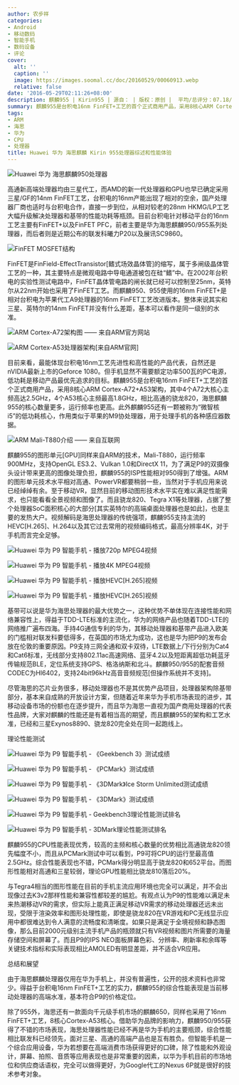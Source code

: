 ```yaml
---
author: 农步祥
categories:
- Android
- 移动数码
- 智能手机
- 数码设备
- 评论
cover:
  alt: ''
  caption: ''
  image: https://images.soomal.cc/doc/20160529/00060913.webp
  relative: false
date: '2016-05-29T02:11:26+08:00'
description: 麒麟955 | Kirin955 | 源自： | 版权：原创 |  平均/总评分：07.18/201
summary: 麒麟955是台积电16nm FinFET+工艺的首个正式商用产品，采用8核心ARM Cortex-A72+A53架构，其中4个A72大核心主频高达2.5GHz，4个A53核心主频最高1.8GHz，相比高通的骁龙820，海思麒麟955的核心数量更多，运行频率也更高。
tags:
- ARM
- 海思
- 华为
- CPU
- 处理器
title: Huawei 华为 海思麒麟 Kirin 955处理器综述和性能体验
---
```


![Huawei 华为 海思麒麟950处理器](https://images.soomal.cc/doc/20160529/00060914.webp)



高通新高端处理器均由三星代工，而AMD的新一代处理器和GPU也早已确定采用三星/GF的14nm FinFET工艺，台积电的16nm产能出现了相对的空余，国产处理器厂商也适时与台积电合作，直接一步到位，从相对较老的28nm HKMG/LP工艺大幅升级解决处理器和基带的性能功耗等瓶颈。目前台积电针对移动平台的16nm工艺主要有FinFET+以及FinFET PFC，前者主要是华为海思麒麟950/955系列处理器，而后者则是近期公布的联发科曦力P20以及展讯SC9860。



![FinFET MOSFET结构](https://images.soomal.cc/doc/20160529/00060915_01.webp)



FinFET是FinField-EffectTransistor[鳍式场效晶体管]的缩写，属于多闸级晶体管工艺的一种，其主要特点是微观电路中导电通道被包在硅“鳍”中。在2002年台积电的实验性测试电路中，FinFET晶体管电路的闸长就已经可以控制至25nm，英特尔从22nm开始也采用了FinFET工艺。而麒麟950、955使用的16nm FinFET+是相对台积电为苹果代工A9处理器的16nm FinFET工艺改进版本。整体来说其实和三星、英特尔的14nm FinFET并没有什么差距，基本可以看作是同一级别的水准。



![ARM Cortex-A72架构图 ―― 来自ARM官方网站](https://images.soomal.cc/doc/20160330/00059489_01.webp)



![ARM Cortex-A53处理器架构[来自ARM官网]](https://images.soomal.cc/doc/20150112/00048694_01.webp)



目前来看，最能体现台积电16nm工艺先进性和高性能的产品代表，自然还是nVIDIA最新上市的Geforce 1080。但手机显然不需要额定功率500瓦的PC电源，低功耗是移动产品最优先追求的目标。麒麟955是台积电16nm FinFET+工艺的首个正式商用产品，采用8核心ARM Cortex-A72+A53架构，其中4个A72大核心主频高达2.5GHz，4个A53核心主频最高1.8GHz，相比高通的骁龙820，海思麒麟955的核心数量更多，运行频率也更高。此外麒麟955还有一颗被称为“微智核i5”的低功耗核心，作用类似于苹果的M9协处理器，用于处理手机的各种感应器数据。



![ARM Mali-T880介绍 ―― 来自互联网](https://images.soomal.cc/doc/20160529/00060916.webp)



麒麟955的图形单元[GPU]同样来自ARM的技术，Mali-T880，运行频率900MHz，支持OpenGL ES3.2、Vulkan 1.0和DirectX 11，为了满足P9的双摄像头设计带来更高的图像处理负担，麒麟955的ISP性能相对950得到了增强。ARM的图形单元技术水平相对高通、PowerVR都要稍弱一些，当然对于手机应用来说已经绰绰有余。至于移动VR，显然目前的移动图形技术水平实在难以满足性能需求，也只能看看全景视频和图像了。而且骁龙820、Tegra X1等处理器，占据了整个处理器SoC面积核心的大部分[其实英特尔的高端桌面处理器也是如此]，也是主要的发热大户。视频解码是海思处理器的传统强项，麒麟955支持主流的HEVC[H.265]、H.264以及其它过去常用的视频编码格式，最高分辨率4K，对于手机而言完全足够。



![Huawei 华为 P9 智能手机 - 播放720p MPEG4视频](https://images.soomal.cc/doc/20160529/00060907_01.webp)



![Huawei 华为 P9 智能手机 - 播放4K MPEG4视频](https://images.soomal.cc/doc/20160529/00060908_01.webp)



![Huawei 华为 P9 智能手机 - 播放HEVC[H.265]视频](https://images.soomal.cc/doc/20160529/00060909_01.webp)



![Huawei 华为 P9 智能手机 - 播放HEVC[H.265]视频](https://images.soomal.cc/doc/20160529/00060910_01.webp)



基带可以说是华为海思处理器的最大优势之一，这种优势不单体现在连接性能和网络兼容性上，得益于TDD-LTE标准的主流化，华为的网络产品也随着TDD-LTE的网络推广遍布四海。手持4G通信专利的华为，其移动处理器和基带产品进入欧美的门槛相对联发科要低得多，在英国的市场尤为成功，这也是华为把P9的发布会放在伦敦的重要原因。P9支持三网全通和双卡双待，LTE数据上/下行分别为Cat4和Cat6标准，无线部分支持802.11ac高速网络、蓝牙4.2以及短距离超低功耗蓝牙传输规范BLE，定位系统支持GPS、格洛纳斯和北斗。麒麟950/955的配套音频CODEC为HI6402，支持24bit96kHz高音音频规范[但操作系统并不支持]。



尽管海思的芯片业务很多，移动处理器也不是其优势产品项目，处理器架构除基带部分，基本来自成熟的开放设计方案，但随着近年来华为手机市场表现的进步，其移动设备市场的份额也在逐步提升，而且华为海思一直视为国产商用处理器的代表性品牌，大家对麒麟的性能还是有着相当高的期望，而且麒麟955的架构和工艺水准，已经和三星Exynos8890、骁龙820完全处在同一起跑线上。



理论性能测试



![Huawei 华为 P9 智能手机 - 《Geekbench 3》测试成绩](https://images.soomal.cc/doc/20160529/00060903_01.webp)



![Huawei 华为 P9 智能手机 - 《PCMark》测试成绩](https://images.soomal.cc/doc/20160529/00060904_01.webp)



![Huawei 华为 P9 智能手机 - 《3DMark》Ice Storm Unlimited测试成绩](https://images.soomal.cc/doc/20160529/00060905_01.webp)



![Huawei 华为 P9 智能手机 - 《3DMark》测试成绩](https://images.soomal.cc/doc/20160529/00060906_01.webp)



![Huawei 华为 P9 智能手机 - Geekbench3理论性能测试排名](https://images.soomal.cc/doc/20160529/00060911.webp)



![Huawei 华为 P9 智能手机 - 3DMark理论性能测试排名](https://images.soomal.cc/doc/20160529/00060912.webp)



麒麟955的CPU性能表现优秀，较高的主频和核心数量的优势相比高通骁龙820领先幅度不小，而且从PCMark测试中可以看到，P9可将CPU的运行至最高值2.5GHz。综合性能表现也不错，PCMark得分明显高于骁龙820和652平台。而图形性能相对高通和三星较弱，理论GPU性能相比骁龙810落后20%。



与Tegra4相当的图形性能在目前的手机主流应用环境也完全可以满足，并不会出现像过去K3v2那样性能和兼容性都较差的尴尬。有观点认为P9的性能难以满足未来热潮移动VR的需求，但实际上能真正满足移动VR需求的移动处理器还远未出现，受限于渲染效率和图形处理性能，即使是骁龙820在VR游戏和PC无线显示应用中都很难达到令人满意的流畅度和清晰度。如果只是满足于全境视频和静态图像，那么目前2000元级别主流手机产品的瓶颈就只有VR视频和图片所需要的海量存储空间和屏幕了。而且P9的IPS NEO面板屏幕色彩、分辨率、刷新率和余晖等关键技术指标和实际表现相比AMOLED有明显差距，并不适合VR应用。



总结和展望



由于海思麒麟处理器仅用在华为手机上，并没有普遍性，公开的技术资料也非常少。得益于台积电16nm FinFET+工艺的实力，麒麟955的综合性能表现是当前移动处理器的高端水准，基本符合P9的价格定位。



除了955外，海思还有一款面向千元级手机市场的麒麟650，同样也采用了16nm FinFET+工艺，8核心Cortex-A53核心。借助华为品牌的影响力，麒麟950/955获得了不错的市场表现，海思处理器性能已经不再是华为手机的主要瓶颈，综合性能相比联发科已经领先，面对三星、高通的高端产品也是互有胜负。但智能手机是一个综合应用设备，华为若想要在高端消费市场获得更好的口碑，除了性能和外观设计，屏幕、拍照、音质等应用表现也是非常重要的因素，以华为手机目前的市场地位和供应商话语权，完全可以做得更好，为Google代工的Nexus 6P就是很好的技术参考对象。